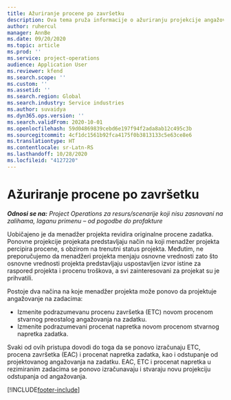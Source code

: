 ```yaml
---
title: Ažuriranje procene po završetku
description: Ova tema pruža informacije o ažuriranju projekcije angažovanja na projektu.
author: ruhercul
manager: AnnBe
ms.date: 09/20/2020
ms.topic: article
ms.prod: ''
ms.service: project-operations
audience: Application User
ms.reviewer: kfend
ms.search.scope: ''
ms.custom: ''
ms.assetid: ''
ms.search.region: Global
ms.search.industry: Service industries
ms.author: suvaidya
ms.dyn365.ops.version: ''
ms.search.validFrom: 2020-10-01
ms.openlocfilehash: 59d04869839cebd6e197f94f2ada8ab12c495c3b
ms.sourcegitcommit: 4cf1dc1561b92fca4175f0b3813133c5e63ce8e6
ms.translationtype: HT
ms.contentlocale: sr-Latn-RS
ms.lasthandoff: 10/28/2020
ms.locfileid: "4127220"
---
```

# <a name="update-estimate-at-completion"></a>Ažuriranje procene po završetku

_**Odnosi se na:** Project Operations za resurs/scenarije koji nisu zasnovani na zalihama, laganu primenu – od pogodbe do profakture_

Uobičajeno je da menadžer projekta revidira originalne procene zadatka. Ponovne projekcije projekata predstavljaju način na koji menadžer projekta percipira procene, s obzirom na trenutni status projekta. Međutim, ne preporučujemo da menadžeri projekta menjaju osnovne vrednosti zato što osnovne vrednosti projekta predstavljaju uspostavljen izvor istine za raspored projekta i procenu troškova, a svi zainteresovani za projekat su je prihvatili.

Postoje dva načina na koje menadžer projekta može ponovo da projektuje angažovanje na zadacima:

- Izmenite podrazumevanu procenu završetka (ETC) novom procenom stvarnog preostalog angažovanja na zadatku. 
- Izmenite podrazumevani procenat napretka novom procenom stvarnog napretka zadatka.

Svaki od ovih pristupa dovodi do toga da se ponovo izračunaju ETC, procena završetka (EAC) i procenat napretka zadatka, kao i odstupanje od projektovanog angažovanja na zadatku. EAC, ETC i procenat napretka u rezimiranim zadacima se ponovo izračunavaju i stvaraju novu projekciju odstupanja od angažovanja.


[!INCLUDE[footer-include](../includes/footer-banner.md)]